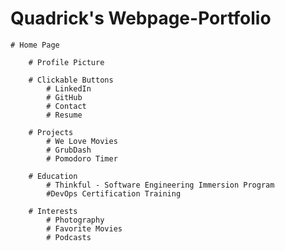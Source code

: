 # Quadrick's Webpage-Portfolio

    # Home Page

        # Profile Picture

        # Clickable Buttons
            # LinkedIn
            # GitHub
            # Contact
            # Resume

        # Projects
            # We Love Movies
            # GrubDash
            # Pomodoro Timer

        # Education
            # Thinkful - Software Engineering Immersion Program
            #DevOps Certification Training

        # Interests
            # Photography
            # Favorite Movies
            # Podcasts
